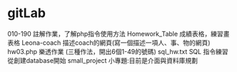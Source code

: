 # gitLab

010-190 註解作業，了解php指令使用方法
Homework_Table 成績表格，練習畫表格
Leona-coach 描述coach的網頁(寫一個描述一項人、事、物的網頁)
hw03.php 樂透作業 (三種作法，開出6個1-49的號碼)
sql_hw.txt SQL 指令練習 從創建database開始
small_project  小專題:目前是介面與資料庫規劃
